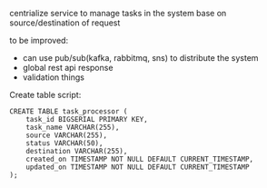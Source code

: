 centrialize service to manage tasks in the system base on source/destination of request

to be improved: 
- can use pub/sub(kafka, rabbitmq, sns) to distribute the system
- global rest api response
- validation things 

Create table script: 
```
CREATE TABLE task_processor (
    task_id BIGSERIAL PRIMARY KEY, 
    task_name VARCHAR(255),    
    source VARCHAR(255),          
    status VARCHAR(50),           
    destination VARCHAR(255),     
    created_on TIMESTAMP NOT NULL DEFAULT CURRENT_TIMESTAMP,
    updated_on TIMESTAMP NOT NULL DEFAULT CURRENT_TIMESTAMP
);

```
